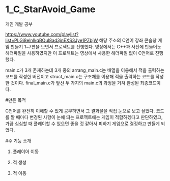 # 1_C_StarAvoid_Game

개인 개발 공부

https://www.youtube.com/playlist?list=PLGi8elnlkqBOul8ad3jnEXS3Jye1PZbjW 해당 주소의 C언어 강좌 콘솔창 게임 만들기 1~7편을 보면서 프로젝트를 진행했다. 영상에서는 C++과 사전에 만들어둔 헤더파일을 사용하였지만 이 프로젝트는 영상에서 사용한 헤더파일 없이 C언어로 진행했다.

main.c가 3개 존재하는데 3개 중의 arrang_main.c는 배열을 이용해서 적을 출력하는 코드를 작성한 버전이고 struct_main.c는 구조체를 이용해 적을 출력하는 코드를 작성한 것이다. final_main.c가 앞선 두 가지의 main.c의 과정을 거쳐 완성된 최종코드이다.


#만든 목적

C언어를 완전히 이해할 수 있게 공부하면서 그 결과물을 직접 눈으로 보고 싶었다. 코드를 짤 때마다 변경된 사항이 눈에 띄는 프로젝트에는 게임이 적합하겠다고 판단하였고, 가끔 심심할 때 플레이할 수 있으면 좋을 것 같아서 피하기 게임으로 결정하고 만들게 되었다.


#주 기능 소개
 1) 플레이어 이동
  
 
 2) 적 생성
 
 3) 적 이동
 
